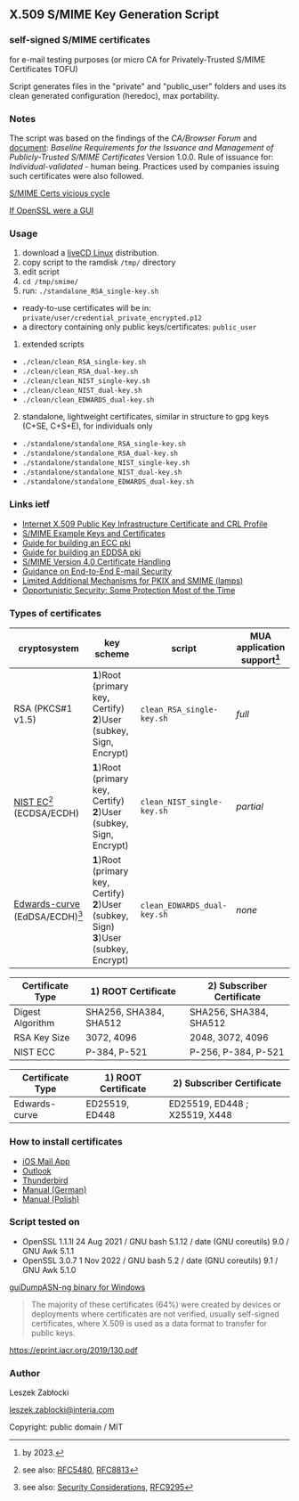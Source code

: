 ## X.509 S/MIME Key Generation Script
### self-signed S/MIME certificates

for e-mail testing purposes (or micro CA for Privately-Trusted S/MIME Certificates TOFU)

Script generates files in the "private" and "public_user" folders and uses its clean generated configuration (heredoc), max portability.

### Notes

The script was based on the findings of the *CA/Browser Forum* and [document](https://github.com/cabforum/smime/blob/main/SBR.md): *Baseline Requirements for the Issuance and Management of Publicly-Trusted S/MIME Certificates* Version 1.0.0. Rule of issuance for: *Individual-validated* - human being. Practices used by companies issuing such certificates were also followed.

[S/MIME Certs vicious cycle](https://news.ycombinator.com/item?id=19798453)

[If OpenSSL were a GUI](https://smallstep.com/blog/if-openssl-were-a-gui/)

### Usage

1. download a [liveCD Linux](https://distrowatch.com/search.php?category=Data+Rescue) distribution.
2. copy script to the ramdisk `/tmp/` directory
3. edit script
4. `cd /tmp/smime/`
5. run: `./standalone_RSA_single-key.sh`

* ready-to-use certificates will be in: `private/user/credential_private_encrypted.p12`
* a directory containing only public keys/certificates: `public_user`

1) extended scripts
* `./clean/clean_RSA_single-key.sh`
* `./clean/clean_RSA_dual-key.sh`
* `./clean/clean_NIST_single-key.sh`
* `./clean/clean_NIST_dual-key.sh`
* `./clean/clean_EDWARDS_dual-key.sh`

2) standalone, lightweight certificates, similar in structure to gpg keys (C+SE, C+S+E), for individuals only
* `./standalone/standalone_RSA_single-key.sh`
* `./standalone/standalone_RSA_dual-key.sh`
* `./standalone/standalone_NIST_single-key.sh`
* `./standalone/standalone_NIST_dual-key.sh`
* `./standalone/standalone_EDWARDS_dual-key.sh`

### Links ietf

* [Internet X.509 Public Key Infrastructure Certificate and CRL Profile](https://datatracker.ietf.org/doc/html/rfc5280)
* [S/MIME Example Keys and Certificates](https://datatracker.ietf.org/doc/html/rfc9216)
* [Guide for building an ECC pki](https://datatracker.ietf.org/doc/html/draft-moskowitz-ecdsa-pki-10)
* [Guide for building an EDDSA pki](https://datatracker.ietf.org/doc/html/draft-moskowitz-eddsa-pki-06)
* [S/MIME Version 4.0 Certificate Handling](https://datatracker.ietf.org/doc/html/rfc8550)
* [Guidance on End-to-End E-mail Security](https://datatracker.ietf.org/doc/html/draft-ietf-lamps-e2e-mail-guidance-11)
* [Limited Additional Mechanisms for PKIX and SMIME (lamps)](https://datatracker.ietf.org/wg/lamps/documents/)
* [Opportunistic Security: Some Protection Most of the Time](https://datatracker.ietf.org/doc/html/rfc7435)

### Types of certificates

| cryptosystem | key scheme | script | MUA application support[^1] |
| --- | --- | --- | --- |
| RSA (PKCS#1 v1.5) | **1**)Root (primary key, Certify) **2**)User (subkey, Sign, Encrypt) | `clean_RSA_single-key.sh` | *full* |
| [NIST EC](https://datatracker.ietf.org/doc/html/rfc3279#section-2.3.5)[^2] (ECDSA/ECDH) | **1**)Root (primary key, Certify) **2**)User (subkey, Sign, Encrypt) | `clean_NIST_single-key.sh` | *partial* |
| [Edwards-curve](https://datatracker.ietf.org/doc/html/rfc8410#section-5) (EdDSA/ECDH)[^3] | **1**)Root (primary key, Certify) **2**)User (subkey, Sign) **3**)User (subkey, Encrypt) | `clean_EDWARDS_dual-key.sh` | *none* |

[^1]: by 2023.

[^2]: see also: [RFC5480](https://datatracker.ietf.org/doc/html/rfc5480#section-3), [RFC8813](https://datatracker.ietf.org/doc/html/rfc8813)

[^3]: see also: [Security Considerations](https://datatracker.ietf.org/doc/html/rfc8410#section-12), [RFC9295](https://datatracker.ietf.org/doc/html/rfc9295#section-3)

| Certificate Type | 1) ROOT Certificate | 2) Subscriber Certificate |
| --- | --- | --- |
| Digest Algorithm | SHA256, SHA384, SHA512 | SHA256, SHA384, SHA512 |
| RSA Key Size | 3072, 4096 | 2048, 3072, 4096 |
| NIST ECC | P-384, P-521 | P-256, P-384, P-521 |

| Certificate Type | 1) ROOT Certificate | 2) Subscriber Certificate |
| --- | --- | --- |
| Edwards-curve | ED25519, ED448 | ED25519, ED448 ; X25519, X448 |

### How to install certificates

- [iOS Mail App](https://www.dalesandro.net/using-self-signed-s-mime-certificates-in-ios-mail-app/)
- [Outlook](https://www.dalesandro.net/using-self-signed-s-mime-certificates-in-outlook/)
- [Thunderbird](https://www.dalesandro.net/using-self-signed-s-mime-certificates-in-thunderbird/)
- [Manual (German)](https://raw.githubusercontent.com/gunnarhaslinger/SMIME-OpenSSL-CA/master/Manual%20(German)%20-%20SMIME-CA%20Nutzungsanleitung%20und%20technische%20Infos.pdf)
- [Manual (Polish)](http://web.archive.org/web/20220627203414/https://www-arch.polsl.pl/pomoc/certyfikaty_osobiste/Strony/witamy.aspx)

### Script tested on

* OpenSSL 1.1.1l 24 Aug 2021 / GNU bash 5.1.12 / date (GNU coreutils) 9.0 / GNU Awk 5.1.1
* OpenSSL 3.0.7  1 Nov 2022 / GNU bash 5.2 / date (GNU coreutils) 9.1 / GNU Awk 5.1.0

[guiDumpASN-ng binary for Windows](https://web.archive.org/web/20160828215604/http://geminisecurity.com/wp-content/uploads/tools/GDA-ng-setup.exe)

> The majority of these certificates (64%) were created by devices or deployments where certificates are not verified, usually self-signed certificates, where X.509 is used as a data format to transfer for public keys.

https://eprint.iacr.org/2019/130.pdf

### Author

Leszek Zabłocki

leszek.zablocki@interia.com

Copyright: public domain / MIT
